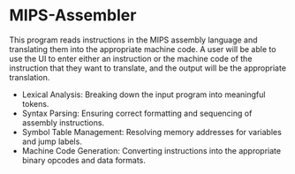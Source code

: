 # MIPS-Assembler
This program reads instructions in the MIPS assembly language and translating them into the appropriate machine code. A user will be able to use the UI to enter either an instruction or the machine code of the instruction that they want to translate, and the output will be the appropriate translation.

- Lexical Analysis: Breaking down the input program into meaningful tokens.
- Syntax Parsing: Ensuring correct formatting and sequencing of assembly instructions.
- Symbol Table Management: Resolving memory addresses for variables and jump labels.
- Machine Code Generation: Converting instructions into the appropriate binary opcodes and data formats.
